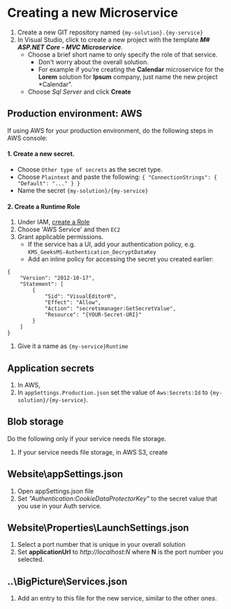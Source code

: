 # Creating a new Microservice

1. Create a new GIT repository named `{my-solution}.{my-service}`
1. In Visual Studio, click to create a new project with the template ***M# ASP.NET Core - MVC Microservice***.
   - Choose a brief short name to only specify the role of that service.
     - Don't worry about the overall solution.
     - For example if you're creating the **Calendar** microservice for the **Lorem** solution for **Ipsum** company, just name the new project *Calendar".
   - Choose *Sql Server* and click **Create**

## Production environment: AWS
If using AWS for your production environment, do the following steps in AWS console:
#### 1. Create a new secret.
   - Choose `Other type of secrets` as the secret type.
   - Choose `Plaintext` and paste the following: `{ "ConnectionStrings": { "Default": "..." } }`
   - Name the secret `{my-solution}/{my-service}`   


#### 2. Create a Runtime Role 
1. Under IAM, [create a Role](https://console.aws.amazon.com/iam/home?region=eu-west-1#/roles)
1. Choose 'AWS Service' and then `EC2`
1. Grant applicable permissions.
   - If the service has a UI, add your authentication policy, e.g. `KMS_GeeksMS-Authentication_DecryptDataKey`
   - Add an inline policy for accessing the secret you created earlier:
```
{
    "Version": "2012-10-17",
    "Statement": [
        {
            "Sid": "VisualEditor0",
            "Effect": "Allow",
            "Action": "secretsmanager:GetSecretValue",
            "Resource": "{YOUR-Secret-URI}"
        }
    ]
}
```
1. Give it a name as `{my-service}Runtime`
      

## Application secrets
1. In AWS, 
2. In `appSettings.Production.json` set the value of `Aws:Secrets:Id` to `{my-solution}/{my-service}`.

## Blob storage
Do the following only if your service needs file storage.
1. If your service needs file storage, in AWS S3, create

## Website\appSettings.json

1. Open appSettings.json file
2. Set *"Authentication:CookieDataProtectorKey"* to the secret value that you use in your Auth service.



## Website\Properties\LaunchSettings.json

1. Select a port number that is unique in your overall solution
2. Set **applicationUrl** to *http://localhost:N* where **N** is the port number you selected.

## ..\BigPicture\Services.json

1. Add an entry to this file for the new service, similar to the other ones.
